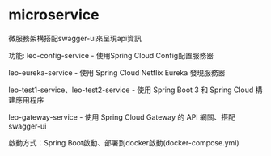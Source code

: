 # microservice
微服務架構搭配swagger-ui來呈現api資訊

功能:
leo-config-service - 使用Spring Cloud Config配置服務器

leo-eureka-service - 使用 Spring Cloud Netflix Eureka 發現服務器

leo-test1-service、leo-test2-service - 使用 Spring Boot 3 和 Spring Cloud 構建應用程序

leo-gateway-service - 使用 Spring Cloud Gateway 的 API 網關、搭配swagger-ui

啟動方式：Spring Boot啟動、部署到docker啟動(docker-compose.yml)
